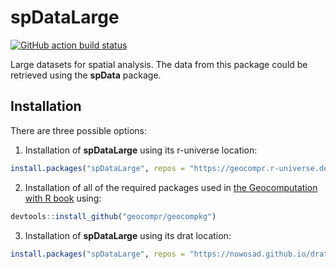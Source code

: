 # spDataLarge

  <!-- badges: start -->
[![GitHub action build
status](https://github.com/Nowosad/spDataLarge/workflows/pkgdown/badge.svg)](https://github.com/Nowosad/spDataLarge/actions)
  <!-- badges: end -->

Large datasets for spatial analysis. 
The data from this package could be retrieved using the **spData** package.

## Installation

There are three possible options:

1. Installation of **spDataLarge** using its r-universe location:

```r
install.packages("spDataLarge", repos = "https://geocompr.r-universe.dev")
```

2. Installation of all of the required packages used in [the Geocomputation with R book](https://geocompr.github.io/) using:

```r
devtools::install_github("geocompr/geocompkg")
```

3. Installation of **spDataLarge** using its drat location:

```r
install.packages("spDataLarge", repos = "https://nowosad.github.io/drat/", type = "source")
```
